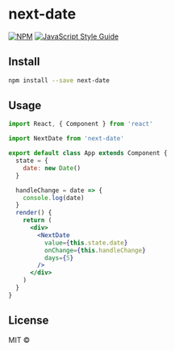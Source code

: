 # next-date

> 

[![NPM](https://img.shields.io/npm/v/next-date.svg)](https://www.npmjs.com/package/next-date) [![JavaScript Style Guide](https://img.shields.io/badge/code_style-standard-brightgreen.svg)](https://standardjs.com)

## Install

```bash
npm install --save next-date
```

## Usage

```jsx
import React, { Component } from 'react'

import NextDate from 'next-date'

export default class App extends Component {
  state = {
    date: new Date()
  }

  handleChange = date => {
    console.log(date)
  }
  render() {
    return (
      <div>
        <NextDate
          value={this.state.date}
          onChange={this.handleChange}
          days={5}
        />
      </div>
    )
  }
}
```

## License

MIT © [](https://github.com/)
